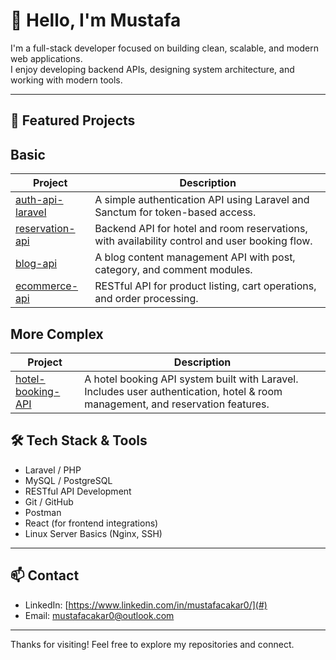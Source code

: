 # 👋 Hello, I'm Mustafa

I'm a full-stack developer focused on building clean, scalable, and modern web applications.  
I enjoy developing backend APIs, designing system architecture, and working with modern tools.

---

## 🧩 Featured Projects

Basic
---

| Project | Description |
|--------|-------------|
| [auth-api-laravel](https://github.com/mustafackr0/auth-api-laravel) | A simple authentication API using Laravel and Sanctum for token-based access. |
| [reservation-api](https://github.com/mustafackr0/reservation-api) | Backend API for hotel and room reservations, with availability control and user booking flow. |
| [blog-api](https://github.com/mustafackr0/blog-api) | A blog content management API with post, category, and comment modules. |
| [ecommerce-api](https://github.com/mustafackr0/ecommerce-api) | RESTful API for product listing, cart operations, and order processing. |

More Complex
---

| Project | Description |
|--------|-------------|
| [hotel-booking-API](https://github.com/mustafackr0/hotel-booking-API) | A hotel booking API system built with Laravel. Includes user authentication, hotel & room management, and reservation features. |

## 🛠 Tech Stack & Tools

- Laravel / PHP
- MySQL / PostgreSQL
- RESTful API Development
- Git / GitHub
- Postman
- React (for frontend integrations)
- Linux Server Basics (Nginx, SSH)

---

## 📫 Contact

- LinkedIn: [https://www.linkedin.com/in/mustafacakar0/](#)
- Email: mustafacakar0@outlook.com

---

Thanks for visiting! Feel free to explore my repositories and connect.
